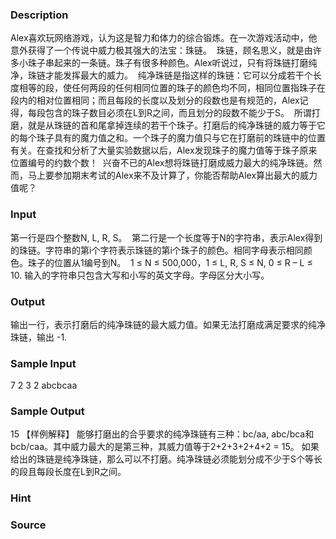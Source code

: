 
### Description
Alex喜欢玩网络游戏，认为这是智力和体力的综合锻炼。在一次游戏活动中，他意外获得了一个传说中威力极其强大的法宝：珠链。 
珠链，顾名思义，就是由许多小珠子串起来的一条链。珠子有很多种颜色。Alex听说过，只有将珠链打磨纯净，珠链才能发挥最大的威力。 
纯净珠链是指这样的珠链：它可以分成若干个长度相等的段，使任何两段的任何相同位置的珠子的颜色均不同，相同位置指珠子在段内的相对位置相同；而且每段的长度以及划分的段数也是有规范的，Alex记得，每段包含的珠子数目必须在L到R之间，而且划分的段数不能少于S。 
所谓打磨，就是从珠链的首和尾拿掉连续的若干个珠子。打磨后的纯净珠链的威力等于它的每个珠子具有的魔力值之和。一个珠子的魔力值只与它在打磨前的珠链中的位置有关。在查找和分析了大量实验数据以后，Alex发现珠子的魔力值等于珠子原来位置编号的约数个数！ 
兴奋不已的Alex想将珠链打磨成威力最大的纯净珠链。然而，马上要参加期末考试的Alex来不及计算了，你能否帮助Alex算出最大的威力值呢？ 


### Input
第一行是四个整数N, L, R, S。 
第二行是一个长度等于N的字符串，表示Alex得到的珠链。字符串的第i个字符表示珠链的第i个珠子的颜色。相同字母表示相同颜色。珠子的位置从1编号到N。 
1 ≤ N ≤ 500,000，1 ≤ L, R, S ≤ N, 0 ≤ R – L ≤ 10. 输入的字符串只包含大写和小写的英文字母。字母区分大小写。


### Output
输出一行，表示打磨后的纯净珠链的最大威力值。如果无法打磨成满足要求的纯净珠链，输出 -1. 


### Sample Input
7 2 3 2 
abcbcaa 
### Sample Output
15 
【样例解释】 
能够打磨出的合乎要求的纯净珠链有三种：bc/aa, abc/bca和bcb/caa。其中威力最大的是第三种，其威力值等于2+2+3+2+4+2 = 15。 
如果给出的珠链是纯净珠链，那么可以不打磨。纯净珠链必须能划分成不少于S个等长的段且每段长度在L到R之间。  
### Hint

### Source
